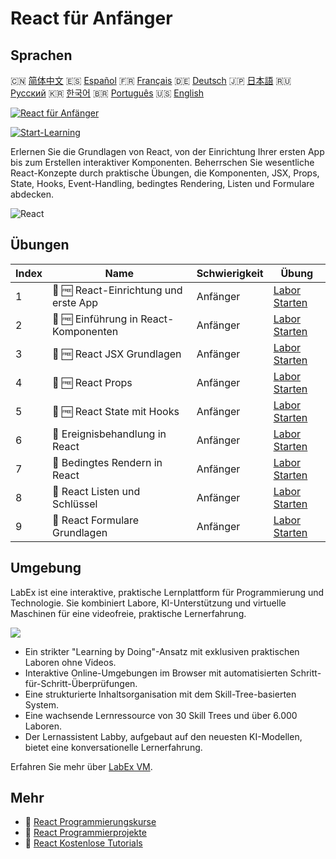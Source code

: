 # React für Anfänger

## Sprachen

🇨🇳 [简体中文](README_zh.md) 🇪🇸 [Español](README_es.md) 🇫🇷 [Français](README_fr.md) 🇩🇪 [Deutsch](README_de.md) 🇯🇵 [日本語](README_ja.md) 🇷🇺 [Русский](README_ru.md) 🇰🇷 [한국어](README_ko.md) 🇧🇷 [Português](README_pt.md) 🇺🇸 [English](README.md) 

[![React für Anfänger](https://cover-creator.labex.io/react-for-beginners.png?lang=de)](https://labex.io/de/courses/react-for-beginners)

[![Start-Learning](https://img.shields.io/badge/Start-Learning-whitesmoke?style=for-the-badge)](https://labex.io/de/courses/react-for-beginners)

Erlernen Sie die Grundlagen von React, von der Einrichtung Ihrer ersten App bis zum Erstellen interaktiver Komponenten. Beherrschen Sie wesentliche React-Konzepte durch praktische Übungen, die Komponenten, JSX, Props, State, Hooks, Event-Handling, bedingtes Rendering, Listen und Formulare abdecken.

![React](https://img.shields.io/badge/React-whitesmoke?style=for-the-badge&logo=react)


## Übungen

|   Index | Name                                  | Schwierigkeit   | Übung                                                                                                                |
|---------|---------------------------------------|-----------------|----------------------------------------------------------------------------------------------------------------------|
|       1 | 📖 🆓 React-Einrichtung und erste App | Anfänger        | <a target='_blank' href='https://labex.io/de/tutorials/react-react-setup-and-first-app-598881'>Labor Starten</a>     |
|       2 | 📖 🆓 Einführung in React-Komponenten | Anfänger        | <a target='_blank' href='https://labex.io/de/tutorials/react-react-components-introduction-601735'>Labor Starten</a> |
|       3 | 📖 🆓 React JSX Grundlagen            | Anfänger        | <a target='_blank' href='https://labex.io/de/tutorials/react-react-jsx-basics-601739'>Labor Starten</a>              |
|       4 | 📖 🆓 React Props                     | Anfänger        | <a target='_blank' href='https://labex.io/de/tutorials/react-react-props-601741'>Labor Starten</a>                   |
|       5 | 📖 🆓 React State mit Hooks           | Anfänger        | <a target='_blank' href='https://labex.io/de/tutorials/react-react-state-with-hooks-601742'>Labor Starten</a>        |
|       6 | 📖  Ereignisbehandlung in React       | Anfänger        | <a target='_blank' href='https://labex.io/de/tutorials/react-react-event-handling-601737'>Labor Starten</a>          |
|       7 | 📖  Bedingtes Rendern in React        | Anfänger        | <a target='_blank' href='https://labex.io/de/tutorials/react-react-conditional-rendering-601736'>Labor Starten</a>   |
|       8 | 📖  React Listen und Schlüssel        | Anfänger        | <a target='_blank' href='https://labex.io/de/tutorials/react-react-lists-and-keys-601740'>Labor Starten</a>          |
|       9 | 📖  React Formulare Grundlagen        | Anfänger        | <a target='_blank' href='https://labex.io/de/tutorials/react-react-forms-basics-601738'>Labor Starten</a>            |

## Umgebung

LabEx ist eine interaktive, praktische Lernplattform für Programmierung und Technologie. Sie kombiniert Labore, KI-Unterstützung und virtuelle Maschinen für eine videofreie, praktische Lernerfahrung.

![](https://tutorial-screenshot.getvm.io/images/vm-1725247253.png)

- Ein strikter "Learning by Doing"-Ansatz mit exklusiven praktischen Laboren ohne Videos.
- Interaktive Online-Umgebungen im Browser mit automatisierten Schritt-für-Schritt-Überprüfungen.
- Eine strukturierte Inhaltsorganisation mit dem Skill-Tree-basierten System.
- Eine wachsende Lernressource von 30 Skill Trees und über 6.000 Laboren.
- Der Lernassistent Labby, aufgebaut auf den neuesten KI-Modellen, bietet eine konversationelle Lernerfahrung.

Erfahren Sie mehr über [LabEx VM](https://support.labex.io/using-labex/virtual-machine).

## Mehr

- 🔗 [React Programmierungskurse](https://github.com/labex-labs/awesome-programming-courses)
- 🔗 [React Programmierprojekte](https://github.com/labex-labs/awesome-programming-projects)
- 🔗 [React Kostenlose Tutorials](https://github.com/labex-labs/react-free-tutorials)


